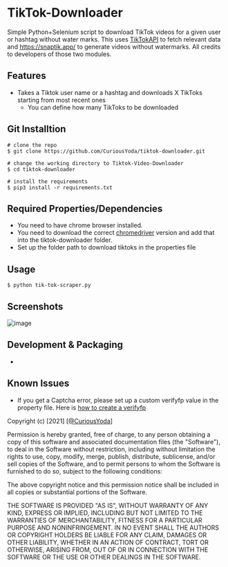 # TikTok-Downloader
Simple Python+Selenium script to download TikTok videos for a given user or hashtag without water marks. 
This uses [TikTokAPI](https://davidteather.github.io/TikTok-Api/docs/) to fetch relevant data and https://snaptik.app/ to generate videos without watermarks. 
All credits to developers of those two modules. 


## Features
- Takes a Tiktok user name or a hashtag and downloads X TikToks starting from most recent ones
  - You can define how many TikToks to be downloaded
  

## Git Installtion
```
# clone the repo
$ git clone https://github.com/CuriousYoda/tiktok-downloader.git

# change the working directory to Tiktok-Video-Downloader
$ cd tiktok-downloader

# install the requirements
$ pip3 install -r requirements.txt
```

## Required Properties/Dependencies
- You need to have chrome browser installed.
- You need to download the correct [chromedriver](https://chromedriver.chromium.org/downloads) version and add that into the tiktok-downloader folder. 
- Set up the folder path to download tiktoks in the properties file

## Usage
```
$ python tik-tok-scraper.py

```

## Screenshots
![image](https://user-images.githubusercontent.com/86459866/130412994-3fb4c48a-4820-439a-b517-74771f90af61.png)


## Development & Packaging
- 

## Known Issues
- If you get a Captcha error, please set up a custom verifyfp value in the property file. Here is [how to create a verifyfp](https://www.youtube.com/watch?v=MgjorCvPzxg)


Copyright (c) [2021] [[@CuriousYoda](https://twitter.com/CuriousYoda)]

Permission is hereby granted, free of charge, to any person obtaining a copy
of this software and associated documentation files (the "Software"), to deal
in the Software without restriction, including without limitation the rights
to use, copy, modify, merge, publish, distribute, sublicense, and/or sell
copies of the Software, and to permit persons to whom the Software is
furnished to do so, subject to the following conditions:

The above copyright notice and this permission notice shall be included in all
copies or substantial portions of the Software.

THE SOFTWARE IS PROVIDED "AS IS", WITHOUT WARRANTY OF ANY KIND, EXPRESS OR
IMPLIED, INCLUDING BUT NOT LIMITED TO THE WARRANTIES OF MERCHANTABILITY,
FITNESS FOR A PARTICULAR PURPOSE AND NONINFRINGEMENT. IN NO EVENT SHALL THE
AUTHORS OR COPYRIGHT HOLDERS BE LIABLE FOR ANY CLAIM, DAMAGES OR OTHER
LIABILITY, WHETHER IN AN ACTION OF CONTRACT, TORT OR OTHERWISE, ARISING FROM,
OUT OF OR IN CONNECTION WITH THE SOFTWARE OR THE USE OR OTHER DEALINGS IN THE
SOFTWARE.
